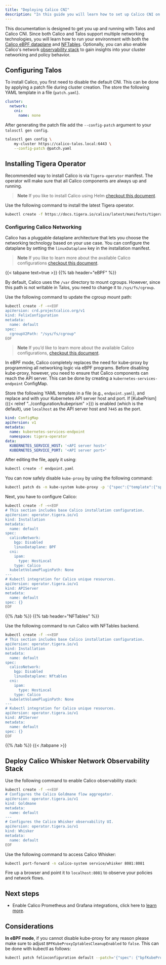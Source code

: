```yaml
---
title: "Deploying Calico CNI"
description: "In this guide you will learn how to set up Calico CNI on Talos in two mode eBPF and NFtables."
---
```


This documentation is designed to get you up and running with Talos and Calico CNI. Since both Calico and Talos support multiple networking technologies, you will learn how to run your environment with both the [Calico eBPF dataplane](https://docs.tigera.io/calico/latest/operations/ebpf/enabling-ebpf) and [NFTables](https://docs.tigera.io/calico/latest/getting-started/kubernetes/nftables). Optionally, you can also enable Calico's network [observability stack](https://docs.tigera.io/calico/latest/observability/) to gain insights into your cluster networking and policy behavior.

## Configuring Talos

To install Calico, you first need to disable the default CNI. This can be done by applying a patch file during cluster creation.
The store the following YAML template in a file (`patch.yaml`).

```yaml
cluster:
  network:
    cni:
      name: none
```

After generating the patch file add the `--config-patch` argument to your `talosctl gen config`.

```bash
talosctl gen config \
    my-cluster https://calico-talos.local:6443 \
    --config-patch @patch.yaml
```

## Installing Tigera Operator

Recommended way to install Calico is via `Tigera-operator` manifest. The operator will make sure that all Calico components are always up and running.

> **Note** If you like to install Calico using Helm [checkout this document](https://docs.tigera.io/calico/latest/getting-started/kubernetes/helm).

Use the following command to install the latest Tigera operator.

```bash
kubectl create -f https://docs.tigera.io/calico/latest/manifests/tigera-operator.yaml
```

### Configuring Calico Networking

Calico has a pluggable dataplane architecture that lets you choose the networking technology based on your use case. You can configure the dataplane by setting the `linuxDataplane` key in the installation manifest.

> **Note** If you like to learn more about the available Calico configurations [checkout this document](https://docs.tigera.io/calico/latest/reference/installation/api).

{{< tabpane text=true >}}
{{% tab header="eBPF" %}}

By default, Calico uses the `/var` directory to mount cgroups. However, since this path is not writable in Talos, you need to change it to `/sys/fs/cgroup`.

Use the following command to update the cgroup mount path:

```bash
kubectl create -f -<<EOF
apiVersion: crd.projectcalico.org/v1
kind: FelixConfiguration
metadata:
  name: default
spec:
  cgroupV2Path: "/sys/fs/cgroup"
EOF
```

> **Note** If you’d like to learn more about the available Calico configurations, [checkout this document](https://docs.tigera.io/calico/latest/reference/installation/api).

In eBPF mode, Calico completely replaces the need for kube-proxy by programming all networking logic via eBPF programs. Before disabling kube-proxy, however, you need to ensure that Calico components can reach the API server. This can be done by creating a `kubernetes-services-endpoint` ConfigMap.

Store the following YAML template in a file (e.g., `endpoint.yaml`), and replace <API server host> and <API server port> with your Kubernetes API server host and port.
If [KubePrism]({{< relref "../configuration/kubeprism" >}}) is enabled (which is the default), use `localhost` as the API server host and `7445` as the port.

```yaml
kind: ConfigMap
apiVersion: v1
metadata:
  name: kubernetes-services-endpoint
  namespace: tigera-operator
data:
  KUBERNETES_SERVICE_HOST: '<API server host>'
  KUBERNETES_SERVICE_PORT: '<API server port>'
```

After editing the file, apply it using:

```bash
kubectl create -f endpoint.yaml
```

You can now safely disable `kube-proxy` by using the following command:

```bash
kubectl patch ds -n kube-system kube-proxy -p '{"spec":{"template":{"spec":{"nodeSelector":{"non-calico": "true"}}}}}'
```

Next, you have to configure Calico:

```bash
kubectl create -f -<<EOF
# This section includes base Calico installation configuration.
apiVersion: operator.tigera.io/v1
kind: Installation
metadata:
  name: default
spec:
  calicoNetwork:
    bgp: Disabled
    linuxDataplane: BPF
  cni:
    ipam:
      type: HostLocal
    type: Calico
  kubeletVolumePluginPath: None
---
# Kubectl integration for Calico unique resources.
apiVersion: operator.tigera.io/v1
kind: APIServer
metadata:
  name: default
spec: {}
EOF
```

{{% /tab %}}
{{% tab header="NFTables" %}}

Use the following command to run Calico with NFTables backend.

```bash
kubectl create -f -<<EOF
# This section includes base Calico installation configuration.
apiVersion: operator.tigera.io/v1
kind: Installation
metadata:
  name: default
spec:
  calicoNetwork:
    bgp: Disabled
    linuxDataplane: Nftables
  cni:
    ipam:
      type: HostLocal
    type: Calico
  kubeletVolumePluginPath: None
---
# Kubectl integration for Calico unique resources.
apiVersion: operator.tigera.io/v1
kind: APIServer
metadata:
  name: default
spec: {}
EOF
```

{{% /tab %}}
{{< /tabpane >}}

## Deploy Calico Whisker Network Observability Stack

Use the following command to enable Calico observability stack:

```bash
kubectl create -f -<<EOF
# Configures the Calico Goldmane flow aggregator.
apiVersion: operator.tigera.io/v1
kind: Goldmane
metadata:
  name: default
---
# Configures the Calico Whisker observability UI.
apiVersion: operator.tigera.io/v1
kind: Whisker
metadata:
  name: default
EOF
```

Use the following command to access Calico Whisker:

```bash
kubectl port-forward -n calico-system service/whisker 8081:8081
```

Fire up a browser and point it to `localhost:8081` to observe your policies and network flows.

## Next steps

- Enable Calico Prometheus and Grafana integrations, click here to [learn more](https://docs.tigera.io/calico/latest/operations/monitor/).

## Considerations

**In eBPF mode**, if you cannot disable kube-proxy for any reason please make sure to adjust `BPFKubeProxyIptablesCleanupEnabled` to `false`.
This can be done with kubectl as follows:

```bash
kubectl patch felixconfiguration default --patch='{"spec": {"bpfKubeProxyIptablesCleanupEnabled": false}}'
```
